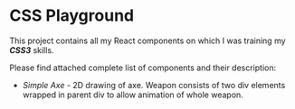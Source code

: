 # CSS Playground

This project contains all my React components on which I was training my **_CSS3_** skills.

Please find attached complete list of components and their description:
- _Simple Axe_ - 2D drawing of axe. Weapon consists of two div elements wrapped in parent div to allow animation of whole weapon.

